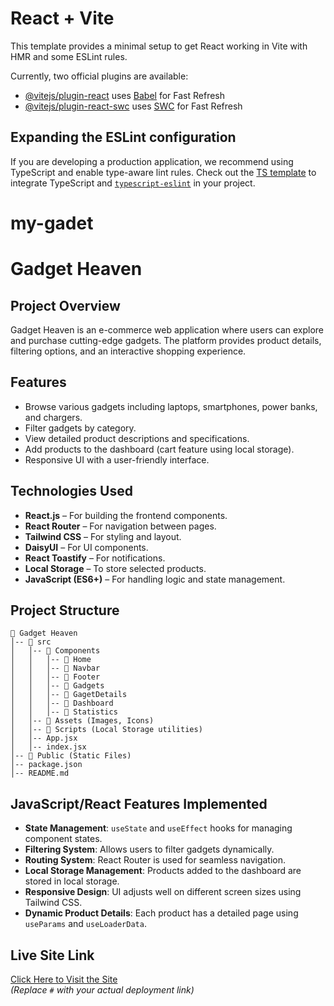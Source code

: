 # React + Vite

This template provides a minimal setup to get React working in Vite with HMR and some ESLint rules.

Currently, two official plugins are available:

- [@vitejs/plugin-react](https://github.com/vitejs/vite-plugin-react/blob/main/packages/plugin-react/README.md) uses [Babel](https://babeljs.io/) for Fast Refresh
- [@vitejs/plugin-react-swc](https://github.com/vitejs/vite-plugin-react-swc) uses [SWC](https://swc.rs/) for Fast Refresh

## Expanding the ESLint configuration

If you are developing a production application, we recommend using TypeScript and enable type-aware lint rules. Check out the [TS template](https://github.com/vitejs/vite/tree/main/packages/create-vite/template-react-ts) to integrate TypeScript and [`typescript-eslint`](https://typescript-eslint.io) in your project.
# my-gadet



# Gadget Heaven

## Project Overview
Gadget Heaven is an e-commerce web application where users can explore and purchase cutting-edge gadgets. The platform provides product details, filtering options, and an interactive shopping experience.

## Features
- Browse various gadgets including laptops, smartphones, power banks, and chargers.
- Filter gadgets by category.
- View detailed product descriptions and specifications.
- Add products to the dashboard (cart feature using local storage).
- Responsive UI with a user-friendly interface.

## Technologies Used
- **React.js** – For building the frontend components.
- **React Router** – For navigation between pages.
- **Tailwind CSS** – For styling and layout.
- **DaisyUI** – For UI components.
- **React Toastify** – For notifications.
- **Local Storage** – To store selected products.
- **JavaScript (ES6+)** – For handling logic and state management.

## Project Structure
```
📂 Gadget Heaven
│-- 📂 src
│   │-- 📂 Components
│   │   │-- 📂 Home
│   │   │-- 📂 Navbar
│   │   │-- 📂 Footer
│   │   │-- 📂 Gadgets
│   │   │-- 📂 GagetDetails
│   │   │-- 📂 Dashboard
│   │   │-- 📂 Statistics
│   │-- 📂 Assets (Images, Icons)
│   │-- 📂 Scripts (Local Storage utilities)
│   │-- App.jsx
│   │-- index.jsx
│-- 📂 Public (Static Files)
│-- package.json
│-- README.md
```

## JavaScript/React Features Implemented
- **State Management**: `useState` and `useEffect` hooks for managing component states.
- **Filtering System**: Allows users to filter gadgets dynamically.
- **Routing System**: React Router is used for seamless navigation.
- **Local Storage Management**: Products added to the dashboard are stored in local storage.
- **Responsive Design**: UI adjusts well on different screen sizes using Tailwind CSS.
- **Dynamic Product Details**: Each product has a detailed page using `useParams` and `useLoaderData`.

## Live Site Link
[Click Here to Visit the Site](#)  
*(Replace `#` with your actual deployment link)*

